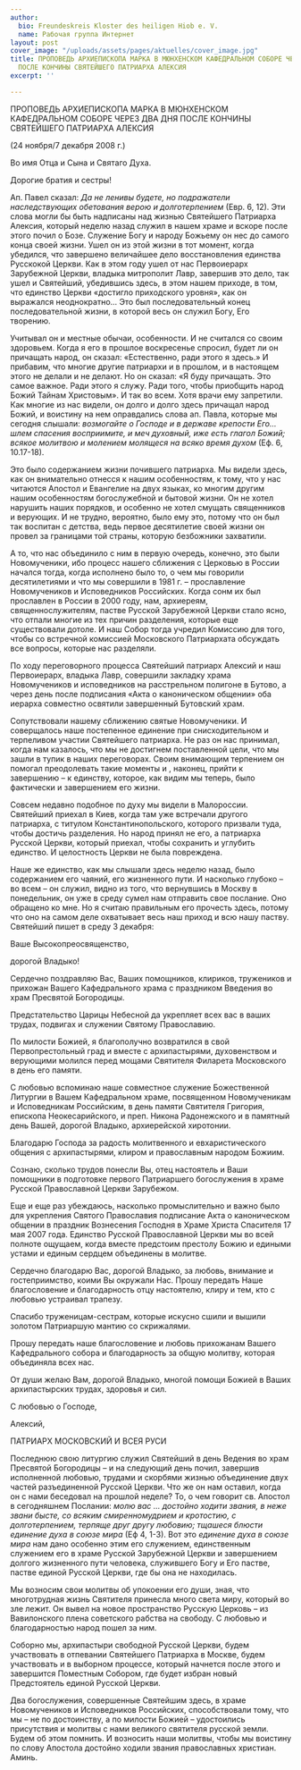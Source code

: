 ```yaml
---
author:
  bio: Freundeskreis Kloster des heiligen Hiob e. V.
  name: Рабочая группа Интернет
layout: post
cover_image: "/uploads/assets/pages/aktuelles/cover_image.jpg"
title: ПРОПОВЕДЬ АРХИЕПИСКОПА МАРКА В МЮНХЕНСКОМ КАФЕДРАЛЬНОМ СОБОРЕ ЧЕРЕЗ ДВА ДНЯ
  ПОСЛЕ КОНЧИНЫ СВЯТЕЙШЕГО ПАТРИАРХА АЛЕКСИЯ
excerpt: ''

---
```

ПРОПОВЕДЬ АРХИЕПИСКОПА МАРКА В МЮНХЕНСКОМ КАФЕДРАЛЬНОМ СОБОРЕ ЧЕРЕЗ ДВА ДНЯ ПОСЛЕ КОНЧИНЫ СВЯТЕЙШЕГО ПАТРИАРХА АЛЕКСИЯ

(24 ноября/7 декабря 2008 г.)

Во имя Отца и Сына и Святаго Духа.

Дорогие братия и сестры!

Ап. Павел сказал: _Да не ленивы будете, но подражатели наследствующих обетования верою и долготерпением_ (Евр. 6, 12). Эти слова могли бы быть надписаны над жизнью Святейшего Патриарха Алексия, который неделю назад служил в нашем храме и вскоре после этого почил о Бозе. Служение Богу и народу Божьему он нес до самого конца своей жизни. Ушел он из этой жизни в тот момент, когда убедился, что завершено величайшее дело восстановления единства Русскокой Церкви. Как в этом году ушел от нас Первоиерарх Зарубежной Церкви, владыка митрополит Лавр, завершив это дело, так ушел и Святейший, убедившись здесь, в этом нашем приходе, в том, что единство Церкви «достигло приходского уровня», как он выражался неоднократно... Это был последовательный конец последовательной жизни, в которой весь он служил Богу, Его творению.

Учитывал он и местные обычаи, особенности. И не считался со своим здоровьем. Когда я его в прошлое воскресенье спросил, будет ли он причащать народ, он сказал: «Естественно, ради этого я здесь.» И прибавим, что многие другие патриархи и в прошлом, и в настоящем этого не делали и не делают. Но он сказал: «Я буду причащать. Это самое важное. Ради этого я служу. Ради того, чтобы приобщить народ Божий Тайнам Христовым». И так во всем. Хотя врачи ему запретили. Как многие из нас видели, он долго и долго здесь причащал народ Божий, и воистину на нем оправдались слова ап. Павла, которые мы сегодня слышали: _возмогайте о Господе и в державе крепости Его... шлем спасения восприимите, и меч духовный, иже есть глагол Божий; всякое молитвою и молением молящеся на всяко время духом_ (Еф. 6, 10.17-18).

Это было содержанием жизни почившего патриарха. Мы видели здесь, как он внимательно отнесся к нашим особенностям, к тому, что у нас читаются Апостол и Евангелие на двух языках, ко многим другим нашим особенностям богослужебной и бытовой жизни. Он не хотел нарушить наших порядков, и особенно не хотел смущать священников и верующих. И не трудно, вероятно, было ему это, потому что он был так воспитан с детства, ведь первое десятилетие своей жизни он провел за границами той страны, которую безбожники захватили.

А то, что нас объединило с ним в первую очередь, конечно, это были Новомученики, ибо процесс нашего сближения с Церковью в России начался тогда, когда исполнено было то, о чем мы говорили десятилетиями и что мы совершили в 1981 г. – прославление Новомучеников и Исповедников Российских. Когда сонм их был прославлен в России в 2000 году, нам, архиереям, священнослужителям, пастве Русской Зарубежной Церкви стало ясно, что отпали многие из тех причин разделения, которые еще существовали дотоле. И наш Собор тогда учредил Комиссию для того, чтобы со встречной комиссией Московского Патриархата обсуждать все вопросы, которые нас разделяли.

По ходу переговорного процесса Святейший патриарх Алексий и наш Первоиерарх, владыка Лавр, совершили закладку храма Новомучеников и исповедников на расстрельном полигоне в Бутово, а через день после подписания «Акта о каноническом общении» оба иерарха совместно освятили завершенный Бутовский храм.

Сопутствовали нашему сближению святые Новомученики. И соверщалось наше постепенное единение при снисходительном и терпеливом участии Святейшего патриарха. Не раз он нас принимал, когда нам казалось, что мы не достигнем поставленной цели, что мы зашли в тупик в наших переговорах. Своим внимающим терпением он помогал преодолевать такие моменты и , наконец, прийти к завершению – к единству, которое, как видим мы теперь, было фактически и завершением его жизни.

Совсем недавно подобное по духу мы видели в Малороссии. Святейший приехал в Киев, когда там уже встречали другого патриарха, с титулом Константинопольского, которого призвали туда, чтобы достичь разделения. Но народ принял не его, а патриарха Русской Церкви, который приехал, чтобы сохранить и углубить единство. И целостность Церкви не была повреждена.

Наше же единство, как мы слышали здесь неделю назад, было содержанием его чаяний, его жизненного пути. И насколько глубоко – во всем – он служил, видно из того, что вернувшись в Москву в понедельник, он уже в среду сумел нам отправить свое послание. Оно обращено ко мне. Но я считаю правильным его прочесть здесь, потому что оно на самом деле охватывает весь наш приход и всю нашу паству. Святейший пишет в среду 3 декабря:

Ваше Высокопреосвященство,

дорогой Владыко!

Сердечно поздравляю Вас, Ваших помощников, клириков, тружеников и прихожан Вашего Кафедрального храма с праздником Введения во храм Пресвятой Богородицы.

Предстательство Царицы Небесной да укрепляет всех вас в ваших трудах, подвигах и служении Святому Православию.

По милости Божией, я благополучно возвратился в свой Первопрестольный град и вместе с архипастырями, духовенством и верующими молился перед мощами Святителя Филарета Московского в день его памяти.

С любовью вспоминаю наше совместное служение Божественной Литургии в Вашем Кафедральном храме, посвященном Новомученикам и Исповедникам Российским, в день памяти Святителя Григория, епископа Неокесарийского, и преп. Никона Радонежского и в памятный день Вашей, дорогой Владыко, архиерейской хиротонии.

Благодарю Господа за радость молитвенного и евхаристического общения с архипастырями, клиром и православным народом Божиим.

Сознаю, сколько трудов понесли Вы, отец настоятель и Ваши помощники в подготовке первого Патриаршего богослужения в храме Русской Православной Церкви Зарубежом.

Еще и еще раз убеждаюсь, насколько промыслительно и важно было для укрепления Святого Православия подписание Акта о каноническом общении в праздник Вознесения Господня в Храме Христа Спасителя 17 мая 2007 года. Единство Русской Православной Церкви мы во всей полноте ощущаем, когда вместе предстоим престолу Божию и едиными устами и единым сердцем объединены в молитве.

Сердечно благодарю Вас, дорогой Владыко, за любовь, внимание и гостеприимство, коими Вы окружали Нас. Прошу передать Наше благословение и благодарность отцу настоятелю, клиру и тем, кто с любовью устраивал трапезу.

Спасибо труженицам-сестрам, которые искусно сшили и вышили золотом Патриаршую мантию со скрижалями.

Прошу передать наше благословение и любовь прихожанам Вашего Кафедрального собора и благодарность за общую молитву, которая объединяла всех нас.

От души желаю Вам, дорогой Владыко, многой помощи Божией в Ваших архипастырских трудах, здоровья и сил.

С любовью о Господе,

Алексий,

ПАТРИАРХ МОСКОВСКИЙ И ВСЕЯ РУСИ

Последнюю свою литургию служил Святейший в день Ведения во храм Пресвятой Богородицы – и на следующий день почил, завершив исполненной любовью, трудами и скорбями жизнью объединение двух частей разъединенной Русской Церкви. Что же он нам оставил, когда он с нами беседовал на прошлой неделе? То, о чем говорит св. Апостол в сегодняшнем Послании: _молю вас ... достойно ходити звания, в неже звани бысте, со всяким смиренномудрием и кротостию, с долготерпением, терпяще друг другу любовию; тщашеся блюсти единение духа в союзе мира_ (Еф 4, 1-3). Вот это _единение духа в союзе мира_ нам дано особенно этим его служением, единственным служением его в храме Русской Зарубежной Церкви и завершением долгого жизненного пути человека, служившего Богу и Его пастве, пастве единой Русской Церкви, где бы она не находилась.

Мы возносим свои молитвы об упокоении его души, зная, что многотрудная жизнь Святителя принесла много света миру, который во зле лежит. Он вывел на новое пространство Русскую Церковь – из Вавилонского плена советского рабства на свободу. С любовью и благодарностью народ пошел за ним.

Соборно мы, архипастыри свободной Русской Церкви, будем участвовать в отпевании Святейшего Патриарха в Москве, будем участвовать и в выборном процессе, который начнется после этого и завершится Поместным Собором, где будет избран новый Предстоятель единой Русской Церкви.

Два богослужения, совершенные Святейшим здесь, в храме Новомучеников и Исповедников Российских, способствовали тому, что мы – не по достоинству, а по милости Божией – удостоились присутствия и молитвы с нами великого святителя русской земли. Будем об этом помнить. И возносить наши молитвы, чтобы мы воистину по слову Апостола достойно ходили звания православных христиан. Аминь.
